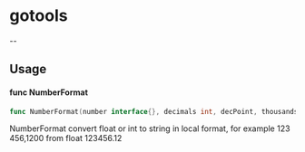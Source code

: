 # gotools
--

## Usage

#### func  NumberFormat

```go
func NumberFormat(number interface{}, decimals int, decPoint, thousandsSep string) (string, error)
```
NumberFormat convert float or int to string in local format, for example 123
456,1200 from float 123456.12

